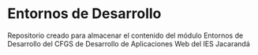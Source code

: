# Entornos de Desarrollo
Repositorio creado para almacenar el contenido del módulo Entornos de Desarrollo del CFGS de Desarrollo de Aplicaciones Web del IES Jacarandá
